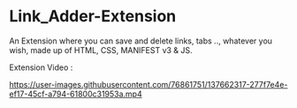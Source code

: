 # Link_Adder-Extension
An Extension where you can save and delete links, tabs .., whatever you wish,  made up of HTML, CSS, MANIFEST v3  &amp; JS.

Extension Video :

https://user-images.githubusercontent.com/76861751/137662317-277f7e4e-ef17-45cf-a794-61800c31953a.mp4

